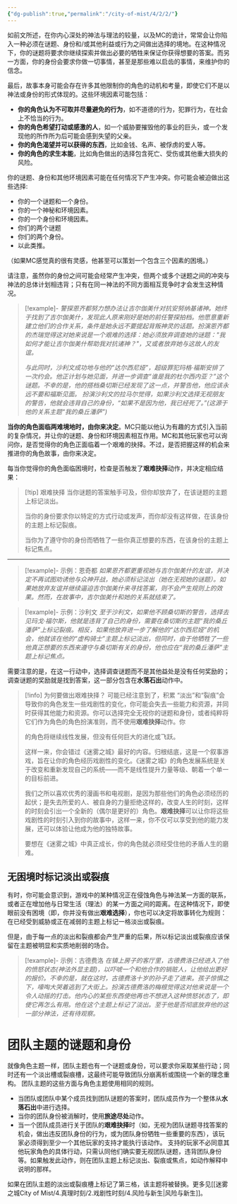 ```yaml
---
{"dg-publish":true,"permalink":"/city-of-mist/4/2/2/"}
---
```


如前文所述，在你内心深处的神法与理法的较量，以及MC的诡计，常常会让你陷入一种必须在谜题、身份和/或其他利益或行为之间做出选择的境地。在这种情况下，你的谜题将要求你继续探索并做出必要的牺牲来保证你获得想要的答案。而另一方面，你的身份会要求你做一切事情，甚至是那些难以启齿的事情，来维护你的信念。

最后，故事本身可能会存在许多其他限制你的角色的动机和考量，即使它们不是以神法或身份的形式体现的。这些环境因素可能包括：

- **你的角色认为不可取并尽量避免的行为**，如不道德的行为，犯罪行为，在社会上不恰当的行为。
- **你的角色希望打动或感激的人**，如一个威胁要摧毁他的事业的巨头，或一个发现他的所作所为后可能会感到失望的父亲。
- **你的角色渴望并可以获得的东西**，比如金钱、名声、被俘虏的爱人等。
- **你的角色的求生本能**，比如角色做出的选择包含死亡、受伤或其他重大损失的风险。

你的谜题、身份和其他环境因素可能在任何情况下产生冲突。你可能会被迫做出这些选择:

- 你的一个谜题和一个身份。
- 你的一个神秘和环境因素。
- 你的一个身份和环境因素。
- 你们的两个谜题
- 你们的两个身份。
- 以此类推。

（如果MC感觉真的很有灵感，他甚至可以策划一个包含三个因素的困境。）

请注意，虽然你的身份之间可能会经常产生冲突，但两个或多个谜题之间的冲突与神法的总体计划相违背；只有在同一神法的不同方面相互竞争时才会发生这种情况。

>[!example]- 
>_警探恩齐都努力想办法让吉尔伽美什对抗安努纳基诸神。她终于找到了吉尔伽美什，发现此人原来刚好是她的前任警探拍档。他愿意重新建立他们的合作关系，条件是她永远不要提起背叛神灵的话题。扮演恩齐都的杰瑞觉得这对她来说是一个艰难的选择：她必须放弃调查她的谜题："我如何才能让吉尔伽美什帮助我对抗诸神？"，又或者放弃她与这故人的友谊。_
>
>_与此同时，沙利文成功地与他的“达尔西尼娅”，超级罪犯玛格·福斯安排了一次约会。他正计划与她见面，并进一步调查“谁是我的杜尔西内亚？”这个谜题。不幸的是，他的搭档桑切斯已经发现了这一点，并警告他，他应该永远不要和福斯见面。 扮演沙利文的拉马尔觉得，如果沙利文选择无视朋友的警告，他就会违背自己的身份，“如果不是因为他，我已经死了。”(这源于他的关系主题“我的桑丘潘萨”)_

**当你的角色面临两难境地时，由你来决定**。MC只能以他认为有趣的方式引入当前的复杂情况，并让你的谜题、身份和环境因素相互作用。MC和其他玩家也可以询问你，是否觉得你的角色正面临着一个艰难的抉择。不过，是否把握这样的机会来推进你的角色故事，由你来决定。

每当你觉得你的角色面临困境时，检查是否触发了**艰难抉择**动作，并决定相应结果：

>[!tip] 艰难抉择
>当你谜题的答案触手可及，但你却放弃了，在该谜题的主题上标记淡出。
>
>当你的身份要求你以特定的方式行动或发声，而你却没有这样做，在该身份的主题上标记裂痕。
>
>当你为了遵守你的身份而牺牲了一些你真正想要的东西，在该身份的主题上标记焦点。


---
>[!example]- 示例：恩奇都
>_如果恩齐都更重视她与吉尔伽美什的友谊，并决定不再试图劝诱他与众神开战，她必须标记淡出（她在无视她的谜题）。如果她放弃友谊并继续逼迫吉尔伽美什来寻找答案，则不会产生规则上的效果。然而，在故事中，吉尔伽美什和她的关系就结束了。_

>[!example]- 示例：沙利文
>_至于沙利文，如果他不顾桑切斯的警告，选择去见玛戈·福尔斯，他就是违背了自己的身份，需要在桑切斯的主题“我的桑丘潘萨”上标记裂痕。相反，如果他放弃进一步了解他的“达尔西尼娅”的机会，他就该在他的“虚构骑士”主题上标记淡出，但同时，由于他牺牲了一些他真正想要的东西来遵守与桑切斯有关的身份，他也应在“我的桑丘潘萨”主题上标记焦点。_

  需要注意的是，在这一行动中，选择调查谜题而不是其他益处是没有任何奖励的；调查谜题的奖励就是找到答案，这一部分包含在**水落石出**动作中。

>[!info] 为何要做出艰难抉择？
>可能已经注意到了，积累 “淡出”和“裂痕”会导致你的角色发生一些戏剧性的变化，你可能会失去一些能力和资源，并同时获得其他能力和资源。你可以选择完全无视你的谜题和身份，或者纯粹将它们作为角色的角色扮演准则，而不使用**艰难抉择**动作。你
>
>的角色将继续线性发展，但没有任何巨大的进化或飞跃。
>
>这样一来，你会错过《迷雾之城》最好的内容。归根结底，这是一个叙事游戏，旨在让你的角色经历戏剧性的变化。《迷雾之城》的角色发展系统是关于改变和重新发现自己的系统——而不是线性提升力量等级、朝着一个单一的目标前进。
>
>我们之所以喜欢优秀的漫画书和电视剧，是因为那些他们的角色必须经历的起伏；是失去所爱的人、被自身的力量拒绝这样的，改变人生的时刻，这样的时刻会引出一个全新的（偶尔是更好的）角色。**艰难抉择**可以让你将这些戏剧性的时刻引入到你的故事中，这样一来，你不仅可以享受到他的能力发展，还可以体验让他成为他的独特故事。
>
>要想在《迷雾之城》中真正成长，你的角色就必须经受住他的矛盾人生的磨难。

## 无困境时标记淡出或裂痕
有时，你可能会意识到，游戏中的某种情况正在侵蚀角色与神法某一方面的联系，或者正在增加他与日常生活（理法）的某一方面之间的距离。在这种情况下，即使眼前没有困境（即，你并没有做出**艰难选择**），你也可以决定将故事转化为规则：在已经受到威胁或正在减弱的主题上标记一格淡出或裂痕。

但是，由于每一点的淡出和裂痕都会产生严重的后果，所以标记淡出或裂痕应该保留在主题被明显和实质地削弱的场合。

>[!example]- 示例：古德费洛
>_在镇上房子的客厅里，古德费洛已经进入了他的愤怒状态(神法外显主题)，以吓唬一个和他合作的销赃人，让他给出更好的报价。不幸的是，就在这时，古德费洛十岁的孙子走了进来。孩子惊惧之下，嚎啕大哭着逃到了大街上。扮演古德费洛的梅根觉得这对他来说是一个令人动摇的打击。他内心的某些东西使他再也不想进入这种愤怒状态了，即使它再怎么有用。他在这个主题上标记了淡出。至于他是否彻底放弃他的这一部分神法，还有待观察。_

# 团队主题的谜题和身份
就像角色主题一样，团队主题也有一个谜题或身份，可以要求你采取某些行动；同时还有一个淡出槽或裂痕槽，这最终可能导致团队分崩离析或围绕一个新的理念重构。 团队主题的这些方面与角色主题使用相同的规则。

- 当团队或团队中某个成员找到团队谜题的答案时，团队成员作为一个整体从**水落石出**中进行选择。
- 当你的团队身份被消解时，使用**旅途尽处**动作。
- 当一个团队成员进行关于团队的**艰难抉择**时（如，无视为团队谜题寻找答案的机会，做出违反团队身份的行为，或为团队身份牺牲一些重要的东西），该玩家必须得到至少一个其他玩家的支持才能执行该动作。 支持的玩家不必同意其他玩家角色的具体行动，只需认同他们确实要无视团队谜题，违背团队身份等。如果触发此动作，则在团队主题上标记淡出、裂痕或焦点，如动作解释中说明的那样。

如果在团队主题的淡出或裂痕槽上标记了第三格，该主题将被替换。更多见[[迷雾之城City of Mist/4.真理时刻/2.戏剧性时刻/4.风险与新生\|风险与新生]]。